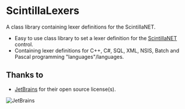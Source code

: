 # ScintillaLexers
A class library containing lexer definitions for the ScintillaNET.

* Easy to use class library to set a lexer definition for the [ScintillaNET](https://github.com/jacobslusser/ScintillaNET) control.
* Containing lexer definitions for C++, C#, SQL, XML, NSIS, Batch and Pascal programming "languages"/languages.

## Thanks to
* [JetBrains](http://www.jetbrains.com) for their open source license(s).

![JetBrains](http://www.vpksoft.net/site/External/JetBrains/jetbrains.svg)
